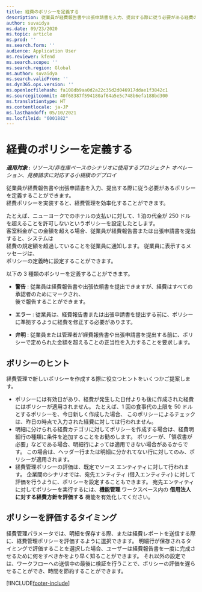 ```yaml
---
title: 経費のポリシーを定義する
description: 従業員が経費報告書や出張申請書を入力、提出する際に従う必要がある経費のポリシーを定義することができます。
author: suvaidya
ms.date: 09/23/2020
ms.topic: article
ms.prod: ''
ms.search.form: ''
audience: Application User
ms.reviewer: kfend
ms.search.scope: ''
ms.search.region: Global
ms.author: suvaidya
ms.search.validFrom: ''
ms.dyn365.ops.version: ''
ms.openlocfilehash: fa108db9aa0d2a22c35d2d046917ddae1f3842c1
ms.sourcegitcommit: 40f68387f594180af64a5e5c748b6efa188bd300
ms.translationtype: HT
ms.contentlocale: ja-JP
ms.lasthandoff: 05/10/2021
ms.locfileid: "6001882"
---
```

# <a name="define-expense-policies"></a>経費のポリシーを定義する

_**適用対象 :** リソース/非在庫ベースのシナリオに使用するプロジェクト オペレーション、見積請求に対応する小規模のデプロイ_

従業員が経費報告書や出張申請書を入力、提出する際に従う必要があるポリシーを定義することができます。         
経費ポリシーを実装すると、経費管理を効率化することができます。         

たとえば、ニューヨークでのホテルの支払いに対して、1 泊の代金が 250 ドルを超えることを許可しないというポリシーを設定したとします。       
客室料金がこの金額を超える場合、従業員が経費報告書または出張申請書を提出すると、システムは         
経費の規定額を超過していることを従業員に通知します。 従業員に表示するメッセージは、        
ポリシーの定義時に設定することができます。      
        
以下の 3 種類のポシリーを定義することができます。         
        
- **警告** : 従業員は経費報告書や出張依頼書を提出できますが、経費はすべての承認者のためにマークされ、         
  後で報告することができます。        

- **エラー** : 従業員は、経費報告書または出張申請書を提出する前に、ポリシーに準拠するように経費を修正する必要があります。        
 
 - **弁明** : 従業員または管理者が経費報告書や出張申請書を提出する前に、ポリシーで定められた金額を超えることの正当性を入力することを要求します。        

## <a name="policy-tips"></a>ポリシーのヒント
経費管理で新しいポリシーを作成する際に役立つヒントをいくつかご提案します。 

- ポリシーには有効日があり、経費が発生した日付よりも後に作成された経費にはポリシーが適用されません。 たとえば、1 回の食事代の上限を 50 ドルとするポリシーを、今日新しく作成した場合、 このポリシーによるチェックは、昨日の時点で入力された経費に対しては行われません。
- 明細に分けられる経費カテゴリに対してポリシーを作成する場合は、経費明細行の種類に条件を追加することをお勧めします。 ポリシーが、「領収書が必要」などである場合、明細行によっては適用できない場合があるからです。 この場合は、ヘッダー行または明細に分かれてない行に対してのみ、ポリシーが適用されます。 
- 経費管理ポリシーの評価は、既定でソース エンティティに対して行われます。 企業間のシナリオでは、宛先エンティティ (借入エンティティ) に対して評価を行うように、ポリシーを設定することもできます。 宛先エンティティに対してポリシーを実行するには、**機能管理** ワークスペース内の **借用法人に対する経費方針を評価する** 機能を有効化してください。

## <a name="when-to-evaluate-policies"></a>ポリシーを評価するタイミング

経費管理パラメータでは、明細を保存する際、または経費レポートを送信する際に、経費管理ポリシーを評価するように選択できます。 明細行が保存されるタイミングで評価することを選択した場合、ユーザーは経費報告書を一度に完成させるために何をすべきかをより早く知ることができます。 それ以外の設定では、ワークフローへの送信中の最後に検証を行うことで、ポリシーの評価を遅らせることができ、時間を節約することができます。


[!INCLUDE[footer-include](../includes/footer-banner.md)]